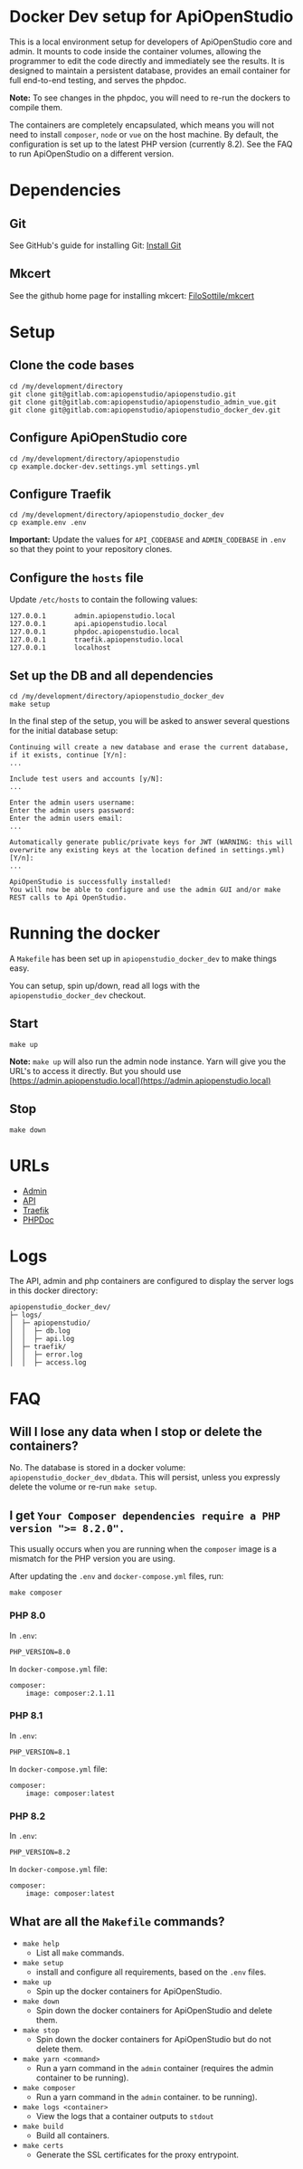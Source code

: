 Docker Dev setup for ApiOpenStudio
==================================

This is a local environment setup for developers of ApiOpenStudio core and
admin. It mounts to code inside the container volumes, allowing the programmer
to edit the code directly and immediately see the results. It is designed to
maintain a persistent database, provides an email container for full end-to-end
testing, and serves the phpdoc.

**Note:** To see changes in the phpdoc, you will need to re-run the dockers to compile
  them.

The containers are completely encapsulated, which means you will not need to install
`composer`, `node` or `vue` on the host machine. By default, the configuration
is set up to the latest PHP version (currently 8.2). See the FAQ to run
ApiOpenStudio on a different version.

# Dependencies

## Git

See GitHub's guide for installing Git: [Install Git][install_git]

## Mkcert

See the github home page for installing mkcert: [FiloSottile/mkcert][mkcert]

# Setup

## Clone the code bases

    cd /my/development/directory
    git clone git@gitlab.com:apiopenstudio/apiopenstudio.git
    git clone git@gitlab.com:apiopenstudio/apiopenstudio_admin_vue.git
    git clone git@gitlab.com:apiopenstudio/apiopenstudio_docker_dev.git

## Configure ApiOpenStudio core

    cd /my/development/directory/apiopenstudio
    cp example.docker-dev.settings.yml settings.yml

## Configure Traefik

    cd /my/development/directory/apiopenstudio_docker_dev
    cp example.env .env

**Important:** Update the values for `API_CODEBASE` and `ADMIN_CODEBASE` in `.env` so that
they point to your repository clones.

## Configure the `hosts` file

Update `/etc/hosts` to contain the following values:

    127.0.0.1       admin.apiopenstudio.local
    127.0.0.1       api.apiopenstudio.local
    127.0.0.1       phpdoc.apiopenstudio.local
    127.0.0.1       traefik.apiopenstudio.local
    127.0.0.1       localhost

## Set up the DB and all dependencies

    cd /my/development/directory/apiopenstudio_docker_dev
    make setup

In the final step of the setup, you will be asked to answer several questions
for the initial database setup:

    Continuing will create a new database and erase the current database, if it exists, continue [Y/n]:
    ...

    Include test users and accounts [y/N]:
    ...

    Enter the admin users username:
    Enter the admin users password:
    Enter the admin users email:
    ...

    Automatically generate public/private keys for JWT (WARNING: this will overwrite any existing keys at the location defined in settings.yml) [Y/n]:
    ...

    ApiOpenStudio is successfully installed!
    You will now be able to configure and use the admin GUI and/or make REST calls to Api OpenStudio.

# Running the docker

A `Makefile` has been set up in `apiopenstudio_docker_dev` to make things easy.

You can setup, spin up/down, read all logs with the `apiopenstudio_docker_dev` checkout.

## Start

    make up

**Note:** `make up` will also run the admin node instance. Yarn will give you
the URL's to access it directly. But you should use
[https://admin.apiopenstudio.local](https://admin.apiopenstudio.local)

## Stop

    make down

# URLs

* [Admin][local_admin]
* [API][local_api]
* [Traefik][local_traefik]
* [PHPDoc][local_phpdoc]

# Logs

The API, admin and php containers are configured to display the server logs in
this docker directory:

    apiopenstudio_docker_dev/
    ├─ logs/
    │  ├─ apiopenstudio/
    │  │  ├─ db.log
    │  │  ├─ api.log
    │  ├─ traefik/
    │  │  ├─ error.log
    │  │  ├─ access.log

# FAQ

## Will I lose any data when I stop or delete the containers?

No. The database is stored in a docker volume:
`apiopenstudio_docker_dev_dbdata`. This will persist, unless you expressly
delete the volume or re-run `make setup`.

## I get `Your Composer dependencies require a PHP version ">= 8.2.0".`

This usually occurs when you are running when the `composer` image is a mismatch
for the PHP version you are using.

After updating the `.env` and `docker-compose.yml` files, run:

    make composer

### PHP 8.0

In `.env`:

    PHP_VERSION=8.0

In `docker-compose.yml` file:

    composer:
        image: composer:2.1.11

### PHP 8.1

In `.env`:

    PHP_VERSION=8.1

In `docker-compose.yml` file:

    composer:
        image: composer:latest

### PHP 8.2

In `.env`:

    PHP_VERSION=8.2

In `docker-compose.yml` file:

    composer:
        image: composer:latest

## What are all the `Makefile` commands?

* `make help`
  * List all `make` commands.
* `make setup`
  * install and configure all requirements, based on the `.env` files.
* `make up`
  * Spin up the docker containers for ApiOpenStudio.
* `make down`
  * Spin down the docker containers for ApiOpenStudio and delete them.
* `make stop`
  * Spin down the docker containers for ApiOpenStudio but do not delete them.
* `make yarn <command>`
  * Run a yarn command in the `admin` container (requires the admin container
    to be running).
* `make composer`
  * Run a yarn command in the `admin` container.
    to be running).
* `make logs <container>`
  * View the logs that a container outputs to `stdout`
* `make build`
  * Build all containers.
* `make certs`
  * Generate the SSL certificates for the proxy entrypoint.

[local_traefik]: https://admin.apiopenstudio.local:8080
[local_api]: https://api.apiopenstudio.local
[local_phpdoc]: https://phpdoc.apiopenstudio.local
[local_admin]: https://admin.apiopenstudio.local
[mkcert]: https://github.com/FiloSottile/mkcert
[install_git]: https://github.com/git-guides/install-git


